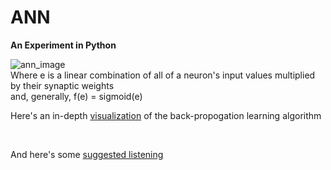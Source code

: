 ANN 
===


<strong>An Experiment in Python</strong>

<img src="http://home.agh.edu.pl/~vlsi/AI/backp_t_en/backprop_files/img19.gif" alt="ann_image" />
<br>
Where e is a linear combination of all of a neuron's input values multiplied by their synaptic weights
<br>
and, generally, f(e) = sigmoid(e)
<br>

Here's an in-depth <a href="http://home.agh.edu.pl/~vlsi/AI/backp_t_en/backprop.html">visualization</a> of the back-propogation learning algorithm

<br>

And here's some <a href="http://www.youtube.com/watch?v=y9L5zbaQML0">suggested listening</a>
